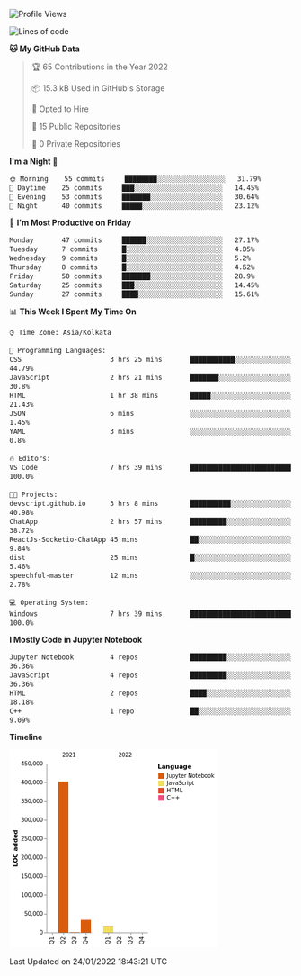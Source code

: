 <!--START_SECTION:waka-->
![Profile Views](http://img.shields.io/badge/Profile%20Views-0-blue)

![Lines of code](https://img.shields.io/badge/From%20Hello%20World%20I%27ve%20Written-453%20Thousand%20lines%20of%20code-blue)

**🐱 My GitHub Data** 

> 🏆 65 Contributions in the Year 2022
 > 
> 📦 15.3 kB Used in GitHub's Storage 
 > 
> 💼 Opted to Hire
 > 
> 📜 15 Public Repositories 
 > 
> 🔑 0 Private Repositories  
 > 
**I'm a Night 🦉** 

```text
🌞 Morning    55 commits     ████████░░░░░░░░░░░░░░░░░   31.79% 
🌆 Daytime    25 commits     ███░░░░░░░░░░░░░░░░░░░░░░   14.45% 
🌃 Evening    53 commits     ███████░░░░░░░░░░░░░░░░░░   30.64% 
🌙 Night      40 commits     █████░░░░░░░░░░░░░░░░░░░░   23.12%

```
📅 **I'm Most Productive on Friday** 

```text
Monday       47 commits     ██████░░░░░░░░░░░░░░░░░░░   27.17% 
Tuesday      7 commits      █░░░░░░░░░░░░░░░░░░░░░░░░   4.05% 
Wednesday    9 commits      █░░░░░░░░░░░░░░░░░░░░░░░░   5.2% 
Thursday     8 commits      █░░░░░░░░░░░░░░░░░░░░░░░░   4.62% 
Friday       50 commits     ███████░░░░░░░░░░░░░░░░░░   28.9% 
Saturday     25 commits     ███░░░░░░░░░░░░░░░░░░░░░░   14.45% 
Sunday       27 commits     ████░░░░░░░░░░░░░░░░░░░░░   15.61%

```


📊 **This Week I Spent My Time On** 

```text
⌚︎ Time Zone: Asia/Kolkata

💬 Programming Languages: 
CSS                      3 hrs 25 mins       ███████████░░░░░░░░░░░░░░   44.79% 
JavaScript               2 hrs 21 mins       ███████░░░░░░░░░░░░░░░░░░   30.8% 
HTML                     1 hr 38 mins        █████░░░░░░░░░░░░░░░░░░░░   21.43% 
JSON                     6 mins              ░░░░░░░░░░░░░░░░░░░░░░░░░   1.45% 
YAML                     3 mins              ░░░░░░░░░░░░░░░░░░░░░░░░░   0.8%

🔥 Editors: 
VS Code                  7 hrs 39 mins       █████████████████████████   100.0%

🐱‍💻 Projects: 
devscript.github.io      3 hrs 8 mins        ██████████░░░░░░░░░░░░░░░   40.98% 
ChatApp                  2 hrs 57 mins       █████████░░░░░░░░░░░░░░░░   38.72% 
ReactJs-Socketio-ChatApp 45 mins             ██░░░░░░░░░░░░░░░░░░░░░░░   9.84% 
dist                     25 mins             █░░░░░░░░░░░░░░░░░░░░░░░░   5.46% 
speechful-master         12 mins             ░░░░░░░░░░░░░░░░░░░░░░░░░   2.78%

💻 Operating System: 
Windows                  7 hrs 39 mins       █████████████████████████   100.0%

```

**I Mostly Code in Jupyter Notebook** 

```text
Jupyter Notebook         4 repos             █████████░░░░░░░░░░░░░░░░   36.36% 
JavaScript               4 repos             █████████░░░░░░░░░░░░░░░░   36.36% 
HTML                     2 repos             ████░░░░░░░░░░░░░░░░░░░░░   18.18% 
C++                      1 repo              ██░░░░░░░░░░░░░░░░░░░░░░░   9.09%

```


**Timeline**

![Chart not found](https://raw.githubusercontent.com/ThejaswinS/ThejaswinS/main/charts/bar_graph.png) 


 Last Updated on 24/01/2022 18:43:21 UTC
<!--END_SECTION:waka-->





